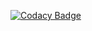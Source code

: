 [![Codacy Badge](https://app.codacy.com/project/badge/Grade/43dfa83ce4b04fa8b24d591d2b5f1dcb)](https://app.codacy.com/gh/Waarrez/Blog-PHP-Projet-Openclassrooms/dashboard?utm_source=gh&utm_medium=referral&utm_content=&utm_campaign=Badge_grade)
